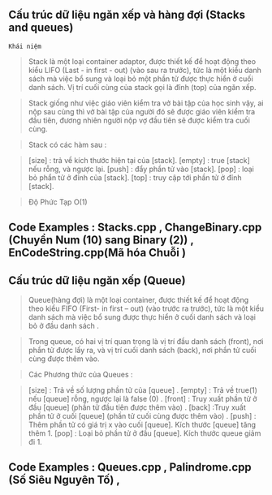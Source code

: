 ## Cấu trúc dữ liệu ngăn xếp và hàng đợi (Stacks and queues)

` Khái niệm `

>Stack là một loại container adaptor, được thiết kế để hoạt động theo kiểu LIFO (Last - in first - out) (vào sau ra trước), tức là một kiểu danh sách mà việc bổ sung và loại bỏ một phần tử được thực hiển ở cuối danh sách. Vị trí cuối cùng của stack gọi là đỉnh (top) của ngăn xếp.

>Stack giống như việc giáo viên kiểm tra vở bài tập của học sinh vậy, ai nộp sau cùng thì vở bài tập của người đó sẽ được giáo viên kiểm tra đầu tiên, đương nhiên người nộp vợ đầu tiên sẽ được kiểm tra cuối cùng.

>Stack có các hàm sau :

   >[size] : trả về kích thước hiện tại của [stack].
   >[empty] : true [stack] nếu rỗng, và ngược lại.
   >[push] : đẩy phần tử vào [stack].
   >[pop] : loại bỏ phẩn tử ở đỉnh của [stack].
   >[top] : truy cập tới phần tử ở đỉnh [stack].

>Độ Phức Tạp O(1)

## Code Examples : Stacks.cpp , ChangeBinary.cpp (Chuyển Num (10) sang Binary (2)) ,    EnCodeString.cpp(Mã hóa Chuỗi )


## Cấu trúc dữ liệu ngăn xếp (Queue)

>Queue(hàng đợi) là một loại container, được thiết kế để hoạt động theo kiểu FIFO (First- in first – out) (vào trước ra trước), tức là một kiểu danh sách mà việc bổ sung được thực hiển ở cuối danh sách và loại bỏ ở đầu danh sách .

>Trong queue, có hai vị trí quan trọng là vị trí đầu danh sách (front), nơi phần tử được lấy ra, và vị trí cuối danh sách (back), nơi phần tử cuối cùng được thêm vào.

>Các Phương thức của Queues :

   >[size] : Trả về số lượng phần tử của [queue] .
   >[empty] : Trả về true(1) nếu [queue] rỗng, ngược lại là false (0) .
   >[front] : Truy xuất phần tử ở đầu [queue] (phần tử đầu tiên được thêm vào) .
   >[back] :Truy xuất phần tử ở cuối [queue] (phần tử cuối cùng được thêm vào) .
   >[push] : Thêm phần tử có giá trị x vào cuối [queue]. Kích thước [queue] tăng thêm 1.
   >[pop] :	Loại bỏ phần tử ở đầu [queue]. Kích thước queue giảm đi 1.



## Code Examples : Queues.cpp , Palindrome.cpp (Số Siêu Nguyên Tố) ,